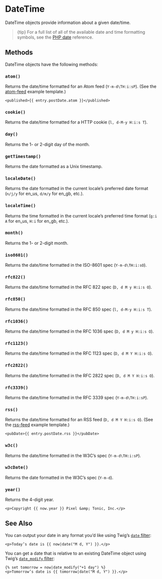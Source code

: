 # DateTime

DateTime objects provide information about a given date/time.

> {tip} For a full list of all of the available date and time formatting symbols, see the [PHP date](http://php.net/manual/en/function.date.php) reference.

## Methods

DateTime objects have the following methods:

### `atom()`

Returns the date/time formatted for an Atom feed (`Y-m-d\TH:i:sP`). (See the [atom-feed](atom-feed.md) example template.)

```twig
<published>{{ entry.postDate.atom }}</published>
```

### `cookie()`

Returns the date/time formatted for a HTTP cookie (`l, d-M-y H:i:s T`).

### `day()`

Returns the 1- or 2-digit day of the month.

### `getTimestamp()`

Returns the date formatted as a Unix timestamp.

### `localeDate()`

Returns the date formatted in the current locale’s preferred date format (`n/j/y` for en_us, `d/m/y` for en\_gb, etc.).

### `localeTime()`

Returns the time formatted in the current locale’s preferred time format (`g:i A` for en_us, `H:i` for en\_gb, etc.).

### `month()`

Returns the 1- or 2-digit month.

### `iso8601()`

Returns the date/time formatted in the ISO-8601 spec (`Y-m-d\TH:i:sO`).

### `rfc822()`

Returns the date/time formatted in the RFC 822 spec (`D, d M y H:i:s O`).

### `rfc850()`

Returns the date/time formatted in the RFC 850 spec (`l, d-M-y H:i:s T`).

### `rfc1036()`

Returns the date/time formatted in the RFC 1036 spec (`D, d M y H:i:s O`).

### `rfc1123()`

Returns the date/time formatted in the RFC 1123 spec (`D, d M Y H:i:s O`).

### `rfc2822()`

Returns the date/time formatted in the RFC 2822 spec (`D, d M Y H:i:s O`).

### `rfc3339()`

Returns the date/time formatted in the RFC 3339 spec (`Y-m-d\TH:i:sP`).

### `rss()`

Returns the date/time formatted for an RSS feed (`D, d M Y H:i:s O`). (See the [rss-feed](rss-feed.md) example template.)

```twig
<pubDate>{{ entry.postDate.rss }}</pubDate>
```

### `w3c()`

Returns the date/time formatted in the W3C’s spec (`Y-m-d\TH:i:sP`).

### `w3cDate()`

Returns the date formatted in the W3C’s spec (`Y-m-d`).

### `year()`

Returns the 4-digit year.

```twig
<p>Copyright {{ now.year }} Pixel &amp; Tonic, Inc.</p>
```


## See Also

You can output your date in any format you’d like using Twig’s [`date` filter](http://twig.sensiolabs.org/doc/filters/date.html):

```twig
<p>Today’s date is {{ now|date("M d, Y") }}.</p>
```

You can get a date that is relative to an existing DateTime object using Twig’s [`date_modify` filter](http://twig.sensiolabs.org/doc/filters/date_modify.html):

```twig
{% set tomorrow = now|date_modify("+1 day") %}
<p>Tomorrow’s date is {{ tomorrow|date("M d, Y") }}.</p>
```
